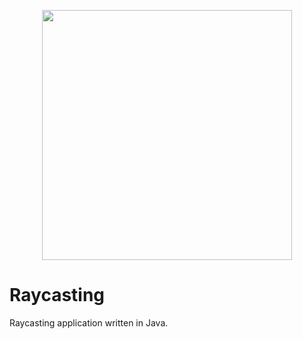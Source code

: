 <p align="center">
<img src="raycasting.gif" width="400">
</p>

# Raycasting
Raycasting application written in Java.

